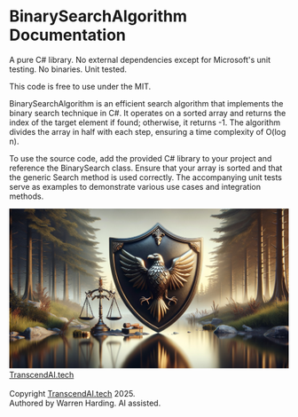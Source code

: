 # BinarySearchAlgorithm Documentation

A pure C# library. No external dependencies except for Microsoft's unit testing. No binaries. Unit tested.

This code is free to use under the MIT.

BinarySearchAlgorithm is an efficient search algorithm that implements the binary search technique in C#. It operates on a sorted array and returns the index of the target element if found; otherwise, it returns -1. The algorithm divides the array in half with each step, ensuring a time complexity of O(log n).

To use the source code, add the provided C# library to your project and reference the BinarySearch class. Ensure that your array is sorted and that the generic Search method is used correctly. The accompanying unit tests serve as examples to demonstrate various use cases and integration methods.

![AI Image](aiimage.jpg)
[TranscendAI.tech](https://TranscendAI.tech)<br>
<br>
Copyright [TranscendAI.tech](https://TranscendAI.tech) 2025.</br>
Authored by Warren Harding. AI assisted.</br>